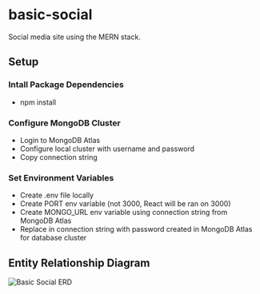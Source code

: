 # basic-social

Social media site using the MERN stack.

## Setup

### Intall Package Dependencies

- npm install

### Configure MongoDB Cluster

- Login to MongoDB Atlas
- Configure local cluster with username and password
- Copy connection string

### Set Environment Variables

- Create .env file locally
- Create PORT env variable (not 3000, React will be ran on 3000)
- Create MONGO_URL env variable using connection string from MongoDB Atlas
- Replace <password> in connection string with password created in MongoDB Atlas for database cluster

## Entity Relationship Diagram

![Basic Social ERD](https://user-images.githubusercontent.com/65731867/232329067-f4113ba3-9eee-4333-b474-3d4360f8876a.svg)
